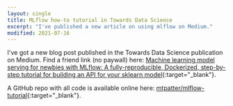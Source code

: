 ```yaml
---
layout: single
title: MLflow how-to tutorial in Towards Data Science
excerpt: "I've published a new article on using mlflow on Medium."
modified: 2021-07-16
---
```


I've got a new blog post published in the Towards Data Science publication on Medium.
Find a friend link (no paywall) here:
[Machine learning model serving for newbies with MLflow: A fully-reproducible, Dockerized, step-by-step tutorial for building an API for your sklearn model](https://towardsdatascience.com/machine-learning-model-serving-for-newbies-with-mlflow-76f9f0ac3cb2?sk=3fabd570be956c5830591f9ac0fa7991){:target="_blank"}.

A GitHub repo with all code is available online here: [mtpatter/mlflow-tutorial](https://github.com/mtpatter/mlflow-tutorial){:target="_blank"}.
